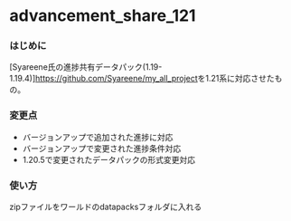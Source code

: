 # advancement_share_121

### はじめに
[Syareene氏の進捗共有データパック(1.19-1.19.4)]<https://github.com/Syareene/my_all_project>を1.21系に対応させたもの。

### 変更点

- バージョンアップで追加された進捗に対応
- バージョンアップで変更された進捗条件対応
- 1.20.5で変更されたデータパックの形式変更対応

### 使い方
zipファイルをワールドのdatapacksフォルダに入れる
